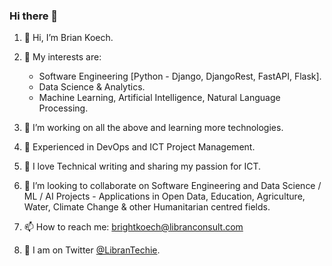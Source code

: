 ### Hi there 👋

<!--
**brightmaraba/brightmaraba** is a ✨ _special_ ✨ repository because its `README.md` (this file) appears on your GitHub profile.

Here are some ideas to get you started:

- 🔭 I’m currently working on ...
- 🌱 I’m currently learning ...
- 👯 I’m looking to collaborate on ...
- 🤔 I’m looking for help with ...
- 💬 Ask me about ...
- 📫 How to reach me: ...
- 😄 Pronouns: ...
- ⚡ Fun fact: ...
-->
1. 👋 Hi, I’m Brian Koech.

2. 👀 My interests are: 
    * Software Engineering [Python - Django, DjangoRest, FastAPI, Flask].
    * Data Science & Analytics.
    * Machine Learning, Artificial Intelligence, Natural Language Processing.
  
4. 🌱 I’m working on all the above and learning more technologies.

5. 🌱 Experienced in DevOps and ICT Project Management.

6. 🌱 I love Technical writing and sharing my passion for ICT. 

7. 💞️ I’m looking to collaborate on Software Engineering and Data Science / ML / AI Projects - Applications in Open Data, Education, Agriculture, Water, Climate Change & other Humanitarian centred fields.

9. 📫 How to reach me: brightkoech@libranconsult.com
10. 🌱 I am on Twitter [@LibranTechie]([https://duckduckgo.com](https://twitter.com/LibranTechie)).
